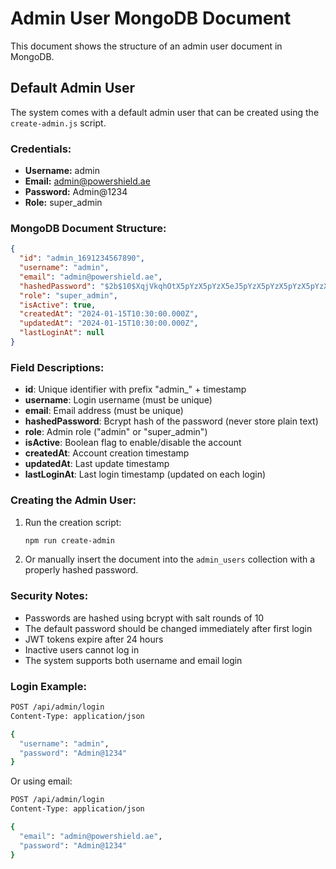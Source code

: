 # Admin User MongoDB Document

This document shows the structure of an admin user document in MongoDB.

## Default Admin User

The system comes with a default admin user that can be created using the `create-admin.js` script.

### Credentials:
- **Username:** admin
- **Email:** admin@powershield.ae
- **Password:** Admin@1234
- **Role:** super_admin

### MongoDB Document Structure:

```json
{
  "id": "admin_1691234567890",
  "username": "admin",
  "email": "admin@powershield.ae",
  "hashedPassword": "$2b$10$XqjVkqhOtX5pYzX5pYzX5eJ5pYzX5pYzX5pYzX5pYzX5pYzX5pYzX5",
  "role": "super_admin",
  "isActive": true,
  "createdAt": "2024-01-15T10:30:00.000Z",
  "updatedAt": "2024-01-15T10:30:00.000Z",
  "lastLoginAt": null
}
```

### Field Descriptions:

- **id**: Unique identifier with prefix "admin_" + timestamp
- **username**: Login username (must be unique)
- **email**: Email address (must be unique)
- **hashedPassword**: Bcrypt hash of the password (never store plain text)
- **role**: Admin role ("admin" or "super_admin")
- **isActive**: Boolean flag to enable/disable the account
- **createdAt**: Account creation timestamp
- **updatedAt**: Last update timestamp
- **lastLoginAt**: Last login timestamp (updated on each login)

### Creating the Admin User:

1. Run the creation script:
   ```bash
   npm run create-admin
   ```

2. Or manually insert the document into the `admin_users` collection with a properly hashed password.

### Security Notes:

- Passwords are hashed using bcrypt with salt rounds of 10
- The default password should be changed immediately after first login
- JWT tokens expire after 24 hours
- Inactive users cannot log in
- The system supports both username and email login

### Login Example:

```bash
POST /api/admin/login
Content-Type: application/json

{
  "username": "admin",
  "password": "Admin@1234"
}
```

Or using email:

```bash
POST /api/admin/login
Content-Type: application/json

{
  "email": "admin@powershield.ae",
  "password": "Admin@1234"
}
```
